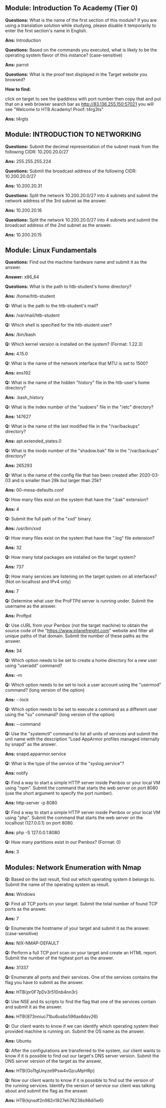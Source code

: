 ## Module: Introduction To Academy (Tier 0)
**Questions:** What is the name of the first section of this module? If you are using a translation solution while studying, please disable it temporarily to enter the first section's name in English.

**Ans:** Introduction

**Questions:** Based on the commands you executed, what is likely to be the operating system flavor of this instance? (case-sensitive)

**Ans:** parrot

**Questions:** What is the proof text displayed in the Target website you browsed?

**How to find:**

click on target to see the ipaddress with port number
then copy that and put that on a web browser search bar as http://83.136.255.150:57021
you will see "Welcome to HTB Academy! Proof: t4rg3ts"

**Ans:** t4rgts

## Module: INTRODUCTION TO NETWORKING

**Questions:** Submit the decimal representation of the subnet mask from the following CIDR: 10.200.20.0/27

**Ans:** 255.255.255.224

**Questions:** Submit the broadcast address of the following CIDR: 10.200.20.0/27

**Ans:** 10.200.20.31

**Questions:** Split the network 10.200.20.0/27 into 4 subnets and submit the network address of the 3rd subnet as the answer.

**Ans:** 10.200.20.16

**Questions:** Split the network 10.200.20.0/27 into 4 subnets and submit the broadcast address of the 2nd subnet as the answer.

**Ans:** 10.200.20.15

## Module: Linux Fundamentals

**Questions:** Find out the machine hardware name and submit it as the answer. 

**Answer:** x86_64

**Questions:** What is the path to htb-student's home directory? 

**Ans:** /home/htb-student

**Q:** What is the path to the htb-student's mail? 

**Ans:** /var/mail/htb-student

**Q:** Which shell is specified for the htb-student user? 

**Ans:** /bin/bash

**Q:**  Which kernel version is installed on the system? (Format: 1.22.3) 

**Ans:** 4.15.0

**Q:**  What is the name of the network interface that MTU is set to 1500? 

**Ans:** ens192

**Q:** What is the name of the hidden "history" file in the htb-user's home directory? 

**Ans:** .bash_history

**Q:** What is the index number of the "sudoers" file in the "/etc" directory? 

**Ans:** 147627

**Q:**  What is the name of the last modified file in the "/var/backups" directory? 

**Ans:** apt.extended_states.0

**Q:** What is the inode number of the "shadow.bak" file in the "/var/backups" directory? 

**Ans:** 265293

**Q:** What is the name of the config file that has been created after 2020-03-03 and is smaller than 28k but larger than 25k? 

**Ans:** 00-mesa-defaults.conf

**Q:** How many files exist on the system that have the ".bak" extension? 

**Ans:** 4

**Q:**  Submit the full path of the "xxd" binary.

**Ans:** /usr/bin/xxd

**Q:** How many files exist on the system that have the ".log" file extension? 

**Ans:** 32

**Q:**  How many total packages are installed on the target system? 

**Ans:** 737

**Q:**  How many services are listening on the target system on all interfaces? (Not on localhost and IPv4 only)

**Ans:** 7

**Q:** Determine what user the ProFTPd server is running under. Submit the username as the answer. 

**Ans:** Proftpd

**Q:** Use cURL from your Pwnbox (not the target machine) to obtain the source code of the "https://www.inlanefreight.com" website and filter all unique paths of that domain. Submit the number of these paths as the answer. 

**Ans:** 34

**Q:** Which option needs to be set to create a home directory for a new user using "useradd" command?

**Ans:** -m

**Q:** Which option needs to be set to lock a user account using the "usermod" command? (long version of the option)

**Ans:** --lock

**Q:**  Which option needs to be set to execute a command as a different user using the "su" command? (long version of the option) 

**Ans:** --command

**Q:** Use the "systemctl" command to list all units of services and submit the unit name with the description "Load AppArmor profiles managed internally by snapd" as the answer. 

**Ans:** snapd.apparmor.service

**Q:**  What is the type of the service of the "syslog.service"? 

**Ans:** notify

**Q:**  Find a way to start a simple HTTP server inside Pwnbox or your local VM using "npm". Submit the command that starts the web server on port 8080 (use the short argument to specify the port number). 

**Ans:** http-server -p 8080

**Q:** Find a way to start a simple HTTP server inside Pwnbox or your local VM using "php". Submit the command that starts the web server on the localhost (127.0.0.1) on port 8080.

**Ans:** php -S 127.0.0.1:8080

**Q:** How many partitions exist in our Pwnbox? (Format: 0) 

**Ans:** 3

## Modules: Network Enumeration with Nmap

**Q:** Based on the last result, find out which operating system it belongs to. Submit the name of the operating system as result. 

**Ans:** Windows

**Q:** Find all TCP ports on your target. Submit the total number of found TCP ports as the answer. 

**Ans:** 7

**Q:** Enumerate the hostname of your target and submit it as the answer. (case-sensitive) 

**Ans:** NIX-NMAP-DEFAULT

**Q:** Perform a full TCP port scan on your target and create an HTML report. Submit the number of the highest port as the answer. 

**Ans:** 31337

**Q:** Enumerate all ports and their services. One of the services contains the flag you have to submit as the answer.

**Ans:** HTB{pr0F7pDv3r510nb4nn3r}

**Q:** Use NSE and its scripts to find the flag that one of the services contain and submit it as the answer. 

**Ans:** HTB{873nniuc71bu6usbs1i96as6dsv26}

**Q:** Our client wants to know if we can identify which operating system their provided machine is running on. Submit the OS name as the answer. 

**Ans:** Ubuntu

**Q:** After the configurations are transferred to the system, our client wants to know if it is possible to find out our target's DNS server version. Submit the DNS server version of the target as the answer. 

**Ans:** HTB{GoTtgUnyze9Psw4vGjcuMpHRp}

**Q:** Now our client wants to know if it is possible to find out the version of the running services. Identify the version of service our client was talking about and submit the flag as the answer. 

**Ans:** HTB{kjnsdf2n982n1827eh76238s98di1w6}




